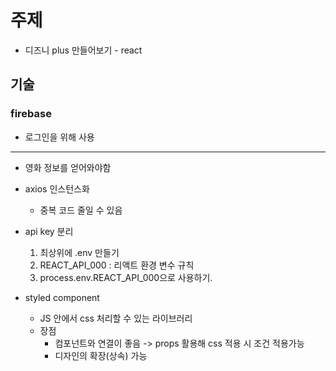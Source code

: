 # 주제
- 디즈니 plus 만들어보기 - react

## 기술
### firebase
- 로그인을 위해 사용

---

- 영화 정보를 얻어와야함

- axios 인스턴스화
    - 중복 코드 줄일 수 있음

- api key 분리
    1. 최상위에 .env 만들기
    2. REACT_API_000 : 리액트 환경 변수 규칙
    3. process.env.REACT_API_000으로 사용하기.

- styled component
    - JS 안에서 css 처리할 수 있는 라이브러리
    - 장점
        - 컴포넌트와 연결이 좋음 -> props 활용해 css 적용 시 조건 적용가능
        - 디자인의 확장(상속) 가능